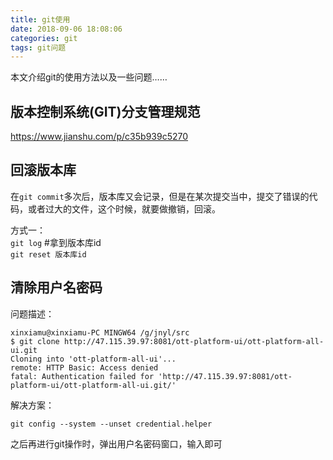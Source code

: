 ```yaml
---
title: git使用
date: 2018-09-06 18:08:06
categories: git
tags: git问题
---
```


本文介绍git的使用方法以及一些问题……

## 版本控制系统(GIT)分支管理规范

https://www.jianshu.com/p/c35b939c5270

## 回滚版本库
在`git commit`多次后，版本库又会记录，但是在某次提交当中，提交了错误的代码，或者过大的文件，这个时候，就要做撤销，回滚。

方式一：    
`git log`   #拿到版本库id    
`git reset 版本库id`

## 清除用户名密码

问题描述：

    xinxiamu@xinxiamu-PC MINGW64 /g/jnyl/src
    $ git clone http://47.115.39.97:8081/ott-platform-ui/ott-platform-all-ui.git
    Cloning into 'ott-platform-all-ui'...
    remote: HTTP Basic: Access denied
    fatal: Authentication failed for 'http://47.115.39.97:8081/ott-platform-ui/ott-platform-all-ui.git/'


解决方案：

    git config --system --unset credential.helper
    
之后再进行git操作时，弹出用户名密码窗口，输入即可

